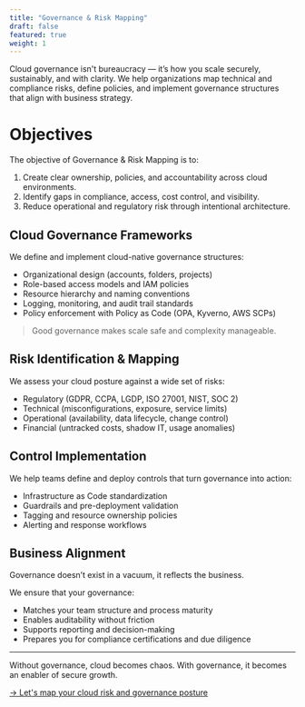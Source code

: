 ```yaml
---
title: "Governance & Risk Mapping"
draft: false
featured: true
weight: 1
---
```


Cloud governance isn't bureaucracy — it’s how you scale securely, sustainably, and with clarity.
We help organizations map technical and compliance risks, define policies, and implement governance structures that align with business strategy.
<!--more-->

# Objectives

The objective of Governance & Risk Mapping is to:

1. Create clear ownership, policies, and accountability across cloud environments.
2. Identify gaps in compliance, access, cost control, and visibility.
3. Reduce operational and regulatory risk through intentional architecture.

## Cloud Governance Frameworks

We define and implement cloud-native governance structures:

- Organizational design (accounts, folders, projects)
- Role-based access models and IAM policies
- Resource hierarchy and naming conventions
- Logging, monitoring, and audit trail standards
- Policy enforcement with Policy as Code (OPA, Kyverno, AWS SCPs)

> Good governance makes scale safe and complexity manageable.

## Risk Identification & Mapping

We assess your cloud posture against a wide set of risks:

- Regulatory (GDPR, CCPA, LGDP, ISO 27001, NIST, SOC 2)
- Technical (misconfigurations, exposure, service limits)
- Operational (availability, data lifecycle, change control)
- Financial (untracked costs, shadow IT, usage anomalies)

## Control Implementation

We help teams define and deploy controls that turn governance into action:

- Infrastructure as Code standardization
- Guardrails and pre-deployment validation
- Tagging and resource ownership policies
- Alerting and response workflows

## Business Alignment

Governance doesn’t exist in a vacuum, it reflects the business.

We ensure that your governance:

- Matches your team structure and process maturity
- Enables auditability without friction
- Supports reporting and decision-making
- Prepares you for compliance certifications and due diligence

---

Without governance, cloud becomes chaos.
With governance, it becomes an enabler of secure growth.

[→ Let's map your cloud risk and governance posture](/contact)